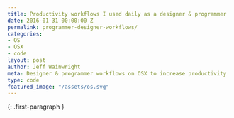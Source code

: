 ```yaml
---
title: Productivity workflows I used daily as a designer & programmer
date: 2016-01-31 00:00:00 Z
permalink: programmer-designer-workflows/
categories:
- OS
- OSX
- code
layout: post
author: Jeff Wainwright
meta: Designer & programmer workflows on OSX to increase productivity
type: code
featured_image: "/assets/os.svg"
---
```


{: .first-paragraph }


